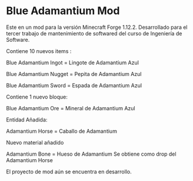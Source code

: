# Blue Adamantium Mod
Este en un mod para la versión Minecraft Forge 1.12.2. Desarrollado para el tercer trabajo de mantenimiento de softwared del curso de  Ingeniería de Software.

Contiene 10 nuevos items :

Blue Adamantium Ingot = Lingote de Adamantium Azul

Blue Adamantium Nugget = Pepita de Adamantium Azul

Blue Adamantium Sword = Espada de Adamantium Azul


Contiene 1 nuevo bloque:

Blue Adamantium Ore = Mineral de Adamantium Azul


Entidad Añadida:

Adamantium Horse = Caballo de Adamantium

Nuevo material añadido

Adamantium Bone = Hueso de Adamantium 
Se obtiene como drop del Adamantium Horse

El proyecto de mod aún se encuentra en desarrollo.





